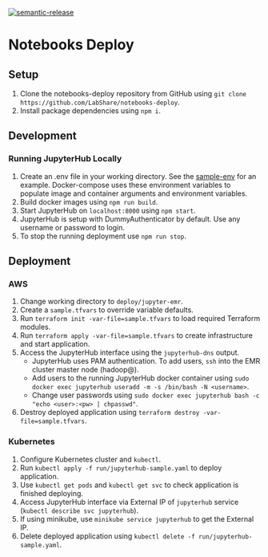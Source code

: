 [![semantic-release](https://img.shields.io/badge/%20%20%F0%9F%93%A6%F0%9F%9A%80-semantic--release-e10079.svg)](https://github.com/semantic-release/semantic-release)


# Notebooks Deploy

## Setup

1. Clone the notebooks-deploy repository from GitHub using `git clone https://github.com/LabShare/notebooks-deploy`.
1. Install package dependencies using `npm i`.

## Development
### Running JupyterHub Locally
1. Create an .env file in your working directory. See the [sample-env](./sample-env) for an example. Docker-compose uses these environment variables to populate image and container arguments and environment variables. 
1. Build docker images using `npm run build`.
1. Start JupyterHub on `localhost:8000` using `npm start`.
1. JupyterHub is setup with DummyAuthenticator by default. Use any username or password to login.
1. To stop the running deployment use `npm run stop`.

## Deployment

### AWS
1. Change working directory to `deploy/jupyter-emr`.
1. Create a `sample.tfvars` to override variable defaults.
1. Run `terraform init -var-file=sample.tfvars` to load required Terraform modules.
1. Run `terraform apply -var-file=sample.tfvars` to create infrastructure and start application.
1. Access the JupyterHub interface using the `jupyterhub-dns` output.
    * JupyterHub uses PAM authentication. To add users, `ssh` into the EMR cluster master node (hadoop@<jupyterhub-dns>). 
    * Add users to the running JupyterHub docker container using `sudo docker exec jupyterhub useradd -m -s /bin/bash -N <username>`.
    * Change user passwords using `sudo docker exec jupyterhub bash -c "echo <user>:<pw> | chpasswd"`.
1. Destroy deployed application using `terraform destroy -var-file=sample.tfvars`.

### Kubernetes
1. Configure Kubernetes cluster and `kubectl`.
1. Run `kubectl apply -f run/jupyterhub-sample.yaml` to deploy application.
1. Use `kubectl get pods` and `kubectl get svc` to check application is finished deploying.
1. Access JupyterHub interface via External IP of `jupyterhub` service (`kubectl describe svc jupyterhub`).
1. If using minikube, use `minikube service jupyterhub` to get the External IP.
1. Delete deployed application using `kubectl delete -f run/jupyterhub-sample.yaml`.
